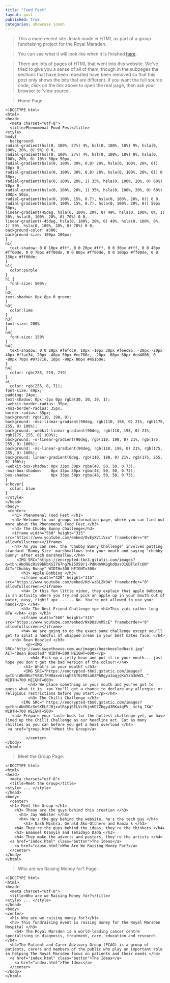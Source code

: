 ```yaml
---
title: "Food Fest"
layout: post
published: true
categories: showcase jonah
---
```


> This a more recent site Jonah made in HTML as part of a group fundraising project for the Royal Marsden.

> You can see what it will look like when it is finished [here](/files/showcase/Jonah/Food%20Fest).

> There are lots of pages of HTML that went into this website. We've tried to give you a sense of all of them, though in the subpages the sections that have been repeated have been removed so that this post only shows the bits that are different. If you want the full source code, click on the link above to open the real page, then ask your browser to 'view source'.

> Home Page:

    <!DOCTYPE html>
    <html>
    <head>
      <meta charset="utf-8">
      <title>Phenomenal Food Fest</title>
    <style>
    body{
      background:
    radial-gradient(hsl(0, 100%, 27%) 4%, hsl(0, 100%, 18%) 9%, hsla(0, 100%, 20%, 0) 9%) 0 0,
    radial-gradient(hsl(0, 100%, 27%) 4%, hsl(0, 100%, 18%) 8%, hsla(0, 100%, 20%, 0) 10%) 50px 50px,
    radial-gradient(hsla(0, 100%, 30%, 0.8) 20%, hsla(0, 100%, 20%, 0)) 50px 0,
    radial-gradient(hsla(0, 100%, 30%, 0.8) 20%, hsla(0, 100%, 20%, 0)) 0 50px,
    radial-gradient(hsla(0, 100%, 20%, 1) 35%, hsla(0, 100%, 20%, 0) 60%) 50px 0,
    radial-gradient(hsla(0, 100%, 20%, 1) 35%, hsla(0, 100%, 20%, 0) 60%) 100px 50px,
    radial-gradient(hsla(0, 100%, 15%, 0.7), hsla(0, 100%, 20%, 0)) 0 0,
    radial-gradient(hsla(0, 100%, 15%, 0.7), hsla(0, 100%, 20%, 0)) 50px 50px,
    linear-gradient(45deg, hsla(0, 100%, 20%, 0) 49%, hsla(0, 100%, 0%, 1) 50%, hsla(0, 100%, 20%, 0) 70%) 0 0,
    linear-gradient(-45deg, hsla(0, 100%, 20%, 0) 49%, hsla(0, 100%, 0%, 1) 50%, hsla(0, 100%, 20%, 0) 70%) 0 0;
    background-color: #300; 
    background-size: 100px 100px;
    }
    h1{
      text-shadow: 0 0 10px #fff, 0 0 20px #fff, 0 0 30px #fff, 0 0 40px #ff00de, 0 0 70px #ff00de, 0 0 80px #ff00de, 0 0 100px #ff00de, 0 0 150px #ff00de;
    }
    h1{
      color:purple
    }
    h1 { 
      font-size: 500%;
    }
    h3{
    text-shadow: 8px 8px 0 green;
    }
    h3{
      color:lime
    }
    h3{
    font-size: 200%
    }
    h4{
      font-size: 150%
    }
    h4{
      text-shadow: 0 0 20px #fefcc9, 10px -10px 30px #feec85, -20px -20px 40px #ffae34, 20px -40px 50px #ec760c, -20px -60px 60px #cd4606, 0 -80px 70px #973716, 10px -90px 80px #451b0e;
    }
    h4{
      color: rgb(255, 219, 219)
    }
    a{
      color: rgb(255, 0, 71);
    font-size: 49px;
    padding: 24px;
    text-shadow: 0px -3px 0px rgba(30, 30, 30, 1);
    -webkit-border-radius: 35px;
    -moz-border-radius: 35px;
    border-radius: 35px;
    background: rgb(110, 198, 0);
    background: -moz-linear-gradient(90deg, rgb(110, 198, 0) 21%, rgb(175, 255, 0) 100%);
    background: -webkit-linear-gradient(90deg, rgb(110, 198, 0) 21%, rgb(175, 255, 0) 100%);
    background: -o-linear-gradient(90deg, rgb(110, 198, 0) 21%, rgb(175, 255, 0) 100%);
    background: -ms-linear-gradient(90deg, rgb(110, 198, 0) 21%, rgb(175, 255, 0) 100%);
    background: linear-gradient(0deg, rgb(110, 198, 0) 21%, rgb(175, 255, 0) 100%);
    -webkit-box-shadow: 0px 33px 30px rgba(48, 50, 50, 0.73);
    -moz-box-shadow:    0px 33px 30px rgba(48, 50, 50, 0.73);
    box-shadow:         0px 33px 30px rgba(48, 50, 50, 0.73);
    }
    a:hover{
      color: blue
    }
    </style>
    </head>
    <body>
     <center>
       <h1> Phenomenal Food Fest </h1>
       <h3> Welcome to our groups information page, where you can find out more about the Phenomenal Food Fest.</h3>
       <h3> The Chubby Bunny Challenge</h3>
       <iframe width="560" height="315" src="https://www.youtube.com/embed/QvEyXV1iVxo" frameborder="0" allowfullscreen></iframe>
       <h4> As you can see, the 'Chubby Bunny Challenge' involves putting standard 'Bunny Size' marshmallows into your mouth and saying 'chubby bunny' after each marshmallow.</h4>
         <IMG SRC="https://encrypted-tbn3.gstatic.com/images?q=tbn:ANd9GcRi99bkbKSI7G7hg7Ni5X59r1-PdKHnVKGghdQssO1GDTlnTc6N" ALT="Chubby Bunny" WIDTH=300 HEIGHT=300>
           <h3> Apple Bobbing </h3>
           <iframe width="420" height="315" src="https://www.youtube.com/embed/Kd-wzBL2k9A" frameborder="0" allowfullscreen></iframe>
           <h4> In this fun little video, they explain that apple bobbing is an activity where you try and pick an apple up in your mouth out of water, easy, right? <p> ...... No. You're not allowed to use your hands</p> </h4>
           <h3> The Best Friend Challenge <p> <h4>This vids rather long BTW </h4> </p> </h3>
           <iframe width="560" height="315" src="https://www.youtube.com/embed/Nk88zUnM5cE" frameborder="0" allowfullscreen></iframe>
           <h4> We are going to do the exact same challenge except you'll get to splat a handful of whipped cream in your best mates face. </h4>
       <h3> Bean Boozled </h3>
             <p><IMG SRC="http://www.sweethouse.com.au/images/beanboozledback.jpg" ALT="Bean Boozled" WIDTH=500 HEIGHT=600></p>
               <h4> Pick up a jelly bean and put it in your mouth... just hope you don't get the bad version of the colour!</h4>
            <h3> What's in your mouth? </h3>
            <IMG SRC="https://encrypted-tbn2.gstatic.com/images?q=tbn:ANd9GcTV8B1fFH0axvGzsqhSSf0zROsaUZPA8gya1oqjqKxYza3nWZL_" WIDTH=700 HEIGHT=600>
              <h4> We place something in your mouth and you've got to guess what it is. <p> You'll get a chance to declare any allergies or religious restrictions before you start.</p></h4>
              <h3> The Chilli Challenge </h3> 
           <IMG SRC=" https://encrypted-tbn0.gstatic.com/images?q=tbn:ANd9GcSeSXELFJ0jxulRspjEILVcfbjnhE7Zbgy43RKa4qPV__sctg_7XA" WIDTH=700 HEIGHT=500> 
       <h4> Prepare your taste buds for the hottest challenge yet, we have lined up the Chilli Challenge as our headline act. Eat as many chillies as you can before you get a heat overload </h4>
     <a href="group.html">Meet the Group</a>

             </center>         
    </body>
    </html>

> Meet the Group Page:

    <!DOCTYPE html>
    <html>
    <head>
      <meta charset="utf-8">
      <title>Meet the Group</title>
    <style> ... </style>
    </head>
    <body>
      <center>
      <h1> Meet the Group </h1>
        <h3> These are the guys behind this creation </h3> 
          <h3> Jay Webster </h3>
          <h4> He's the guy behind the website, he's the tech guy </h4>
            <h3> Nash Mishra, Gerald Ako-Otchere and Hamza k </h3>
        <h4> They're the guys behind the ideas, they're the thinkers </h4>
        <h3> Emanuel Osanyin and Temidayo Dada </h3>
        <h4> They make the adverts and posters, they're the artists </h4>
      <a href="index.html" class="button">The Ideas</a>
        <a href="cause.html">Who Are We Raising Money For?</a>
      </center>
    </body>
    </html>

> Who are we Raising Money for? Page:

    <!DOCTYPE html>
    <html>
    <head>
      <meta charset="utf-8">
      <title>Who are we Raising Money for?</title>
    <style> ... </style>
    </head>
    <body>
    <center>
      <h1> Who are we raising money for?</h1>
      <h3> This fundraising event is raising money for the Royal Marsden Hospital </h3>
        <h4> The Royal Marsden is a world-leading cancer centre specialising in diagnosis, treatment, care, education and research </h4>
      <h4>The Patient and Carer Advisory Group (PCAG) is a group of patients, carers and members of the public who play an important role in helping The Royal Marsden focus on patients and their needs </h4>
      <a href="index.html" class="button">The Ideas</a>
        <a href="index.html">The Ideas</a>
      </center>
    </body>
    </html>